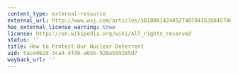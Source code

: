 ```yaml
---
content_type: external-resource
external_url: http://www.wsj.com/articles/SB10001424052748704152804574628344282735008
has_external_license_warning: true
license: https://en.wikipedia.org/wiki/All_rights_reserved
status: ''
title: How to Protect Our Nuclear Deterrent
uid: 5ace062d-3ca4-4f4b-a65b-928a589285d7
wayback_url: ''
---
```

